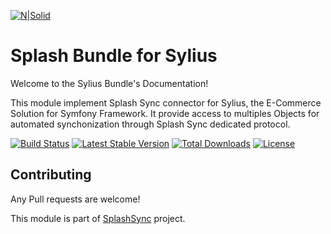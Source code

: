 
[![N|Solid](https://splashsync.github.io/Sylius-Bundle/img/splash-logo.jpg)](http://www.splashsync.com)

# Splash Bundle for Sylius

Welcome to the Sylius Bundle's Documentation!

This module implement Splash Sync connector for Sylius, the E-Commerce Solution for Symfony Framework. It provide access to multiples Objects for automated synchonization through Splash Sync dedicated protocol.

[![Build Status](https://travis-ci.org/SplashSync/Sylius-Bundle.svg?branch=master)](https://travis-ci.org/SplashSync/Sylius-Bundle)
[![Latest Stable Version](https://poser.pugx.org/splash/sylius-bundle/v/stable)](https://packagist.org/packages/splash/sylius-bundle)
[![Total Downloads](https://poser.pugx.org/splash/sylius-bundle/downloads)](https://packagist.org/packages/splash/sylius-bundle)
[![License](https://poser.pugx.org/splash/sylius-bundle/license)](https://packagist.org/packages/splash/sylius-bundle)

## Contributing

Any Pull requests are welcome! 

This module is part of [SplashSync](http://www.splashsync.com) project.